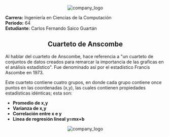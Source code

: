 <p align="center">
  <img src="https://github.com/CarlosSaico28/Anscombe/assets/84851722/8df0a848-a06e-46ff-b27c-944650b0fbe1" alt="company_logo">
</p>

**Carrera:** Ingeniería en Ciencias de la Computación<br>
**Periodo:** 64<br>
**Estudiante:** Carlos Fernando Saico Guartán

<h2 align="center"> Cuarteto de Anscombe</h1>
<p>Al hablar del cuarteto de Anscombe, hace referencia a "un cuarteto de conjuntos de datos creados para remarcar la importancia de las graficas en el análisis estadístico". Fue denominado así por el estadístico Francis Ascombe  en 1973.</p>
<p>Este cuarteto contiene cuatro grupos, en donde cada grupo contiene once puntos en las coordenadas (x,y), las cuales contienen propiedades estadísticas idénticas; esta son:</p>

- **Promedio de x,y** <br>
- **Varianza de x,y**<br>
- **Correlación entre x e y**<br>
- **Linea de regresión lineal y=mx+b**<br>

<p align="center">
  <img src="https://www.datanalytics.com/wp-uploads/2013/08/500px-Anscombes_quartet_3.svg_.png" alt="company_logo">
</p>
